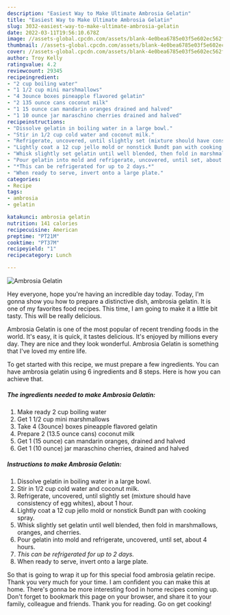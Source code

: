 ```yaml
---
description: "Easiest Way to Make Ultimate Ambrosia Gelatin"
title: "Easiest Way to Make Ultimate Ambrosia Gelatin"
slug: 3032-easiest-way-to-make-ultimate-ambrosia-gelatin
date: 2022-03-11T19:56:10.678Z
image: //assets-global.cpcdn.com/assets/blank-4e0bea6785e03f5e602ec562f230caae08da540cada707380b4fe1bbebba43da.png
thumbnail: //assets-global.cpcdn.com/assets/blank-4e0bea6785e03f5e602ec562f230caae08da540cada707380b4fe1bbebba43da.png
cover: //assets-global.cpcdn.com/assets/blank-4e0bea6785e03f5e602ec562f230caae08da540cada707380b4fe1bbebba43da.png
author: Troy Kelly
ratingvalue: 4.2
reviewcount: 29345
recipeingredient:
- "2 cup boiling water"
- "1 1/2 cup mini marshmallows"
- "4 3ounce boxes pineapple flavored gelatin"
- "2 135 ounce cans coconut milk"
- "1 15 ounce can mandarin oranges drained and halved"
- "1 10 ounce jar maraschino cherries drained and halved"
recipeinstructions:
- "Dissolve gelatin in boiling water in a large bowl."
- "Stir in 1/2 cup cold water and coconut milk."
- "Refrigerate, uncovered, until slightly set (mixture should have consistency of egg whites), about 1 hour."
- "Lightly coat a 12 cup jello mold or nonstick Bundt pan with cooking spray."
- "Whisk slightly set gelatin until well blended, then fold in marshmallows, oranges, and cherries."
- "Pour gelatin into mold and refrigerate, uncovered, until set, about 4 hours."
- "*This can be refrigerated for up to 2 days.*"
- "When ready to serve, invert onto a large plate."
categories:
- Recipe
tags:
- ambrosia
- gelatin

katakunci: ambrosia gelatin 
nutrition: 141 calories
recipecuisine: American
preptime: "PT21M"
cooktime: "PT37M"
recipeyield: "1"
recipecategory: Lunch

---
```



![Ambrosia Gelatin](//assets-global.cpcdn.com/assets/blank-4e0bea6785e03f5e602ec562f230caae08da540cada707380b4fe1bbebba43da.png)

Hey everyone, hope you're having an incredible day today. Today, I'm gonna show you how to prepare a distinctive dish, ambrosia gelatin. It is one of my favorites food recipes. This time, I am going to make it a little bit tasty. This will be really delicious.

Ambrosia Gelatin is one of the most popular of recent trending foods in the world. It's easy, it is quick, it tastes delicious. It's enjoyed by millions every day. They are nice and they look wonderful. Ambrosia Gelatin is something that I've loved my entire life.




To get started with this recipe, we must prepare a few ingredients. You can have ambrosia gelatin using 6 ingredients and 8 steps. Here is how you can achieve that.

<!--inarticleads1-->

##### The ingredients needed to make Ambrosia Gelatin:

1. Make ready 2 cup boiling water
1. Get 1 1/2 cup mini marshmallows
1. Take 4 (3ounce) boxes pineapple flavored gelatin
1. Prepare 2 (13.5 ounce cans) coconut milk
1. Get 1 (15 ounce) can mandarin oranges, drained and halved
1. Get 1 (10 ounce) jar maraschino cherries, drained and halved




<!--inarticleads2-->

##### Instructions to make Ambrosia Gelatin:

1. Dissolve gelatin in boiling water in a large bowl.
1. Stir in 1/2 cup cold water and coconut milk.
1. Refrigerate, uncovered, until slightly set (mixture should have consistency of egg whites), about 1 hour.
1. Lightly coat a 12 cup jello mold or nonstick Bundt pan with cooking spray.
1. Whisk slightly set gelatin until well blended, then fold in marshmallows, oranges, and cherries.
1. Pour gelatin into mold and refrigerate, uncovered, until set, about 4 hours.
1. *This can be refrigerated for up to 2 days.*
1. When ready to serve, invert onto a large plate.




So that is going to wrap it up for this special food ambrosia gelatin recipe. Thank you very much for your time. I am confident you can make this at home. There's gonna be more interesting food in home recipes coming up. Don't forget to bookmark this page on your browser, and share it to your family, colleague and friends. Thank you for reading. Go on get cooking!
